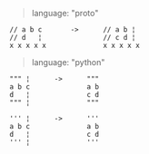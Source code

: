 > language: "proto"

    // a b c       ->      // a b ¦
    // d   ¦               // c d ¦
    x x x x x              x x x x x

> language: "python"

    """ ¦      ->      """
    a b c              a b
    d   ¦              c d
    """ ¦              """

    ''' ¦      ->      '''
    a b c              a b
    d   ¦              c d
    ''' ¦              '''